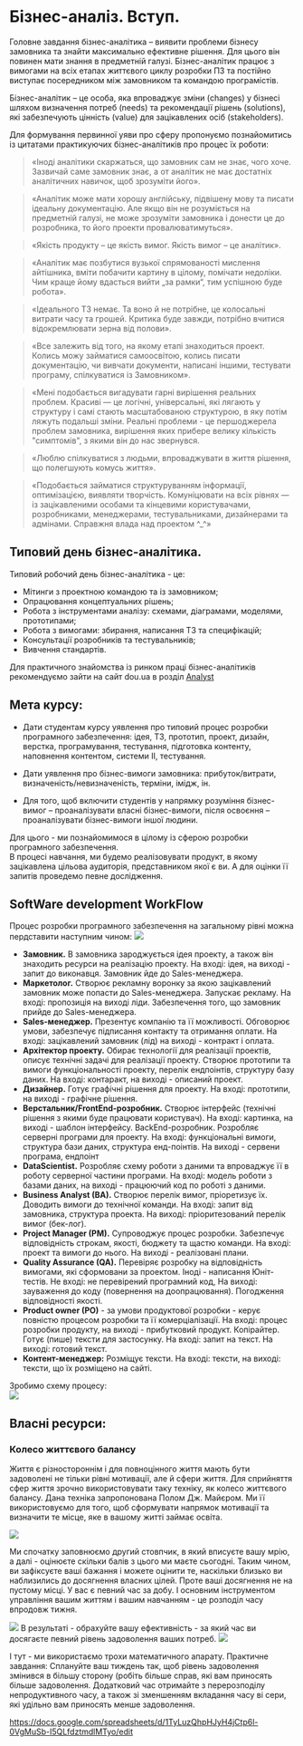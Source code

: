 # Бізнес-аналіз. Вступ.
Головне завдання бізнес-аналітика – виявити проблеми бізнесу замовника та знайти максимально ефективне рішення. Для цього він повинен мати знання в предметній галузі. Бізнес-аналітик працює з вимогами на всіх етапах життєвого циклу розробки ПЗ та постійно виступає посередником між замовником та командою програмістів.  
  
Бізнес-аналітик – це особа, яка впроваджує зміни (changes) у бізнесі шляхом визначення потреб (needs) та рекомендації рішень (solutions), які забезпечують цінність (value) для зацікавлених осіб (stakeholders).  
  

Для формування первинної уяви про сферу пропонуємо познайомитись із цитатами практикуючих бізнес-аналітиків про процес їх роботи:  
>«Іноді аналітики скаржаться, що замовник сам не знає, чого хоче. Зазвичай саме замовник знає, а от аналітик не має достатніх аналітичних навичок, щоб зрозуміти його».  
  
>«Аналітик може мати хорошу англійську, підвішену мову та писати ідеальну документацію. Але якщо він не розуміється на предметній галузі, не може зрозуміти замовника і донести це до розробника, то його проекти провалюватимуться».  

>«Якість продукту – це якість вимог. Якість вимог – це аналітик».

>«Аналітик має позбутися вузької спрямованості мислення айтішника, вміти побачити картину в цілому, помічати недоліки. Чим краще йому вдасться вийти „за рамки“, тим успішною буде робота».

>«Ідеального ТЗ немає. Та воно й не потрібне, це колосальні витрати часу та грошей. Критика буде завжди, потрібно вчитися відокремлювати зерна від полови».

>«Все залежить від того, на якому етапі знаходиться проект. Колись можу займатися самоосвітою, колись писати документацію, чи вивчати документи, написані іншими, тестувати програму, спілкуватися із Замовником».

>«Мені подобається вигадувати гарні вирішення реальних проблем. Красиві — це логічні, універсальні, які лягають у структуру і самі стають масштабованою структурою, в яку потім ляжуть подальші зміни. Реальні проблеми - це першоджерела проблем замовника, вирішення яких прибере велику кількість "симптомів", з якими він до нас звернувся.

>«Люблю спілкуватися з людьми, впроваджувати в життя рішення, що полегшують комусь життя».
  
>«Подобається займатися структуруванням інформації, оптимізацією, виявляти творчість. Комуніцювати на всіх рівнях — із зацікавленими особами та кінцевими користувачами, розробниками, менеджерами, тестувальниками, дизайнерами та адмінами. Справжня влада над проектом ^_^»


## Типовий день бізнес-аналітика.
Типовий робочий день бізнес-аналітика - це:  
- Мітинги з проектною командою та із замовником;  
- Опрацювання концептуальних рішень;  
- Робота з інструментами аналізу: схемами, діаграмами, моделями, прототипами;  
- Робота з вимогами: збирання, написання ТЗ та специфікацій;  
- Консультації розробників та тестувальників;  
- Вивчення стандартів.  

Для практичного знайомства із ринком праці бізнес-аналітиків рекомендуємо зайти на сайт  dou.ua в розділ [Analyst](https://jobs.dou.ua/vacancies/?category=Analyst)

## Мета курсу:
* Дати студентам курсу уявлення про типовий процес розробки програмного забезпечення: ідея, ТЗ, прототип, проект, дизайн, верстка, програмування, тестування, підготовка контенту, наповнення контентом, системи ІІ, тестування.

* Дати уявлення про бізнес-вимоги замовника: прибуток/витрати, визначеність/невизначеність, терміни, імідж, ін.

* Для того, щоб включити студентів у напрямку розуміння бізнес-вимог – проаналізувати власні бізнес-вимоги, після освоєння – проаналізувати бізнес-вимоги іншої людини.

Для цього - ми познайомимося в цілому із сферою розробки програмного забезпечення.  
В процесі навчання, ми будемо реалізовувати продукт, в якому зацікавлена цільова аудиторія, представником якої є ви. А для оцінки її запитів проведемо певне дослідження.


## SoftWare development WorkFlow
Процес розробки програмного забезпечення на загальному рівні можна пердставити наступним чином:
<img src = "img/lesson01_02.png">  


* **Замовник.** В замовника зароджується ідея проекту, а також він знаходить ресурси на реалізацію проекту. 
На вході: ідея, на виході - запит до виконавця.
Замовник йде до Sales-менеджера.
* **Маркетолог.** Створює рекламну воронку за якою зацікавлений замовник може попасти до Sales-менеджера. Запускає рекламу.
На вході: пропозиція на виході ліди.
Забезпечення того, що замовник прийде до  Sales-менеджера.
* **Sales-менеджер.** Презентує компанію та її можливості. Обговорює умови, забезпечує підписання контакту та отримання оплати.
На вході: зацікавлений замовник (лід) на виході - контракт і оплата.
* **Архітектор проекту.** Обирає технології для реалізації проектів, описує технічні задачі для реалізації проекту. Створює прототипи та вимоги функціональності проекту, перелік ендпоінтів, структуру базу даних.
На вході: контаракт, на виході - описаний проект.
* **Дизайнер.** Готує графічні рішення для проекту.
На вході: прототипи, на виході - графічне рішення.
* **Верстальник/FrontEnd-розробник.** Створює інтерфейс (технічні рішення з якими буде працювати користувач).
На вході: картинка, на виході - шаблон інтерфейсу.
BackEnd-розробник. Розробляє серверні програми для проекту.
На вході: функціональні вимоги, структура бази даних, структура енд-поінтів. На виході - сервени програма, ендпоінт
* **DataScientist.** Розробляє схему роботи з даними та впроваджує її в роботу серверної частини програми.
На вході: модель роботи з базами даних, на виході - працюючий код по роботі з даними.
* **Business Analyst (BA).** Створює перелік вимог, пріоретизує їх. Доводить вимоги до технічної команди.
На вході: запит від замовника, структура проекта. На виході: пріоритезований перелік вимог (бек-лог).
* **Project Manager (PM).** Супроводжує процес розробки. Забезпечує відповідність строкам, якості, бюджету та щастю команди.
На вході:  проект та вимоги до нього. На виході - реалізовані плани.
* **Quality Assurance (QA).** Перевіряє розробку на відповідність вимогами, які сформовани за проектом. Іноді - написання Юніт-тестів.
Не вході: не перевірений програмний код, На виході: зауваження до коду (повернення на доопрацювання). Погодження відповідності якості.
* **Product owner (PO)** - за умови продуктової розробки - керує повністю процесом розробки та її комерціалізації.
	На вході: процес розробки продукту, на виході - прибутковий продукт.
Копірайтер. Готує (пише) тексти для застосунку.
На вході: запит на текст. На виході: готовий текст.
* **Контент-менеджер:** Розміщує тексти.
На вході: тексти, на виході: тексти, що їх розміщено на сайті.

Зробимо схему процесу:  
<img src = "img/lesson01_01.png">

## Власні ресурси:
### Колесо життєвого балансу
Життя є різностороннім і для повноцінного життя мають бути задоволені не тільки рівні мотивації, але й сфери життя. Для сприйняття сфер життя зрочно використовувати таку техніку, як колесо життєвого балансу. Дана техніка запропонована Полом Дж. Майєром. Ми її використовуємо для того, щоб сформувати напрямок мотивації та визначити те місце, яке в вашому житті займає освіта.  
  
<img src = "img/les01_01.jpg">  

Ми спочатку заповнюємо другий стовпчик, в який вписуєте вашу мрію, а далі - оцінюєте скільки балів з цього ми маєте сьогодні. 
Таким чином, ви зафіксуєте ваші бажання і можете оцінити те, наскільки близько ви наблизились до досягнення власних цілей.
Проте ваші досягнення не на пустому місці. У вас є певний час за добу. І основним інструментом управління вашим життям і вашим навчанням - це розподіл часу впродовж тижня.

<img src = "img/les01_02.jpg">  
В результаті - обрахуйте вашу ефективність - за який час ви досягаєте певний рівень задоволення ваших потреб.  
<img src = "img/les01_03.jpg">  
  
І тут - ми використаємо трохи математичного апарату.
Практичне завдання:
Сплануйте ваш тиждень так, щоб рівень задоволення змінився в більшу сторону (робіть більше справ, які вам приносять більше задоволення. Додатковий час отримайте з перерозподілу непродуктивного часу, а також зі зменшенням вкладання часу ві сери, які удільно вам приносять менше задоволення.  
  

https://docs.google.com/spreadsheets/d/1TyLuzQhpHJyH4jCtp6l-0VgMuSb-I5QLfdztmdlMTyo/edit  